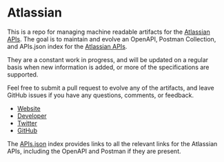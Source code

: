 # AtlassianThis is a repo for managing machine readable artifacts for the [Atlassian APIs](http://atlassian.com/). The goal is to maintain and evolve an OpenAPI, Postman Collection, and APIs.json index for the [Atlassian APIs](http://atlassian.com/).They are a constant work in progress, and will be updated on a regular basis when new information is added, or more of the specifications are supported.Feel free to submit a pull request to evolve any of the artifacts, and leave GitHub issues if you have any questions, comments, or feedback.- [Website](http://atlassian.com/)- [Developer](http://atlassian.com/)- [Twitter](https://twitter.com/atlassian)- [GitHub](https://github.com/atlassian)The [APIs.json](https://github.com/api-evangelist/atlassian/blob/master/apis.json) index provides links to all the relevant links for the Atlassian APIs, including the OpenAPI and Postman if they are present.